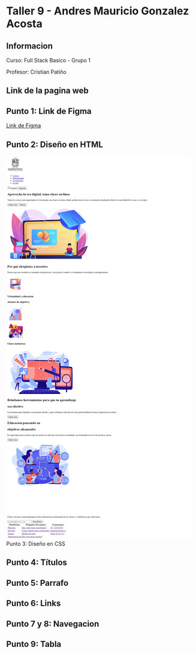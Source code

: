<h1>Taller 9 - Andres Mauricio Gonzalez Acosta</h1>

<h2>Informacion</h2>
<p>Curso: Full Stack Basico - Grupo 1</p>
<p>Profesor: Cristian Patiño</p>

<h2>Link de la pagina web</h2>


<h2>Punto 1: Link de Figma</h2>
<a href="https://www.figma.com/file/1Gak1OS08vup6pmGtZYgxI/Andr%C3%A9s-Mauricio-Gonzalez-Acosta?type=design&node-id=5%3A256&mode=design&t=oHvtbb3oJahsBgJo-1">Link de Figma</a>

<h2>Punto 2: Diseño en HTML</h2>
<img src="./public/images/punto-2.png" alt="punto 2"

<h2>Punto 3: Diseño en CSS</h2>

<h2>Punto 4: Títulos</h2>

<h2>Punto 5: Parrafo</h2>

<h2>Punto 6: Links</h2>

<h2>Punto 7 y 8: Navegacion</h2>

<h2>Punto 9: Tabla</h2>
